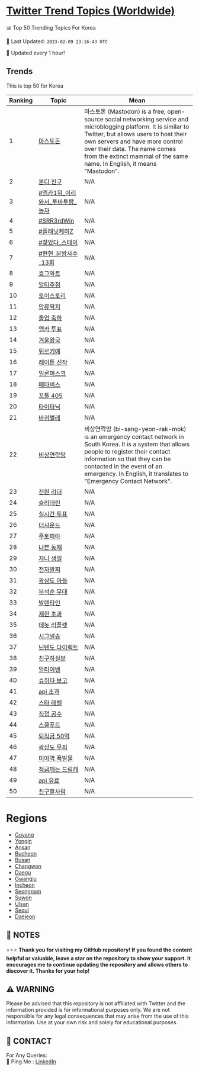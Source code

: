 [Twitter Trend Topics (Worldwide)](https://github.com/ErcinDedeoglu/Twitter-Trend-Topics)
==========


📊 Top 50 Trending Topics For Korea

📆 Last Updated: `2023-02-09 23:16:43 UTC`

🔧 Updated every 1 hour!


## Trends

This is top 50 for Korea

| Ranking | Topic | Mean |
| ------- | ------------ | ------------ |
| 1 | [마스토돈](http://twitter.com/search?q=%eb%a7%88%ec%8a%a4%ed%86%a0%eb%8f%88) | 마스토돈 (Mastodon) is a free, open-source social networking service and microblogging platform. It is similar to Twitter, but allows users to host their own servers and have more control over their data. The name comes from the extinct mammal of the same name. In English, it means "Mastodon". |
| 2 | [본디 친구](http://twitter.com/search?q=%eb%b3%b8%eb%94%94+%ec%b9%9c%ea%b5%ac) | N/A |
| 3 | [#엠카1위_이리와서_투바투랑_놀자](http://twitter.com/search?q=%23%ec%97%a0%ec%b9%b41%ec%9c%84_%ec%9d%b4%eb%a6%ac%ec%99%80%ec%84%9c_%ed%88%ac%eb%b0%94%ed%88%ac%eb%9e%91_%eb%86%80%ec%9e%90) | N/A |
| 4 | [#SRR3rdWin](http://twitter.com/search?q=%23SRR3rdWin) | N/A |
| 5 | [#플래닛케미Z](http://twitter.com/search?q=%23%ed%94%8c%eb%9e%98%eb%8b%9b%ec%bc%80%eb%af%b8Z) | N/A |
| 6 | [#찾았다_스테이](http://twitter.com/search?q=%23%ec%b0%be%ec%95%98%eb%8b%a4_%ec%8a%a4%ed%85%8c%ec%9d%b4) | N/A |
| 7 | [#현현_본방사수_13회](http://twitter.com/search?q=%23%ed%98%84%ed%98%84_%eb%b3%b8%eb%b0%a9%ec%82%ac%ec%88%98_13%ed%9a%8c) | N/A |
| 8 | [호그와트](http://twitter.com/search?q=%ed%98%b8%ea%b7%b8%ec%99%80%ed%8a%b8) | N/A |
| 9 | [알티추첨](http://twitter.com/search?q=%ec%95%8c%ed%8b%b0%ec%b6%94%ec%b2%a8) | N/A |
| 10 | [토이스토리](http://twitter.com/search?q=%ed%86%a0%ec%9d%b4%ec%8a%a4%ed%86%a0%eb%a6%ac) | N/A |
| 11 | [압류딱지](http://twitter.com/search?q=%ec%95%95%eb%a5%98%eb%94%b1%ec%a7%80) | N/A |
| 12 | [졸업 축하](http://twitter.com/search?q=%ec%a1%b8%ec%97%85+%ec%b6%95%ed%95%98) | N/A |
| 13 | [엠카 투표](http://twitter.com/search?q=%ec%97%a0%ec%b9%b4+%ed%88%ac%ed%91%9c) | N/A |
| 14 | [겨울왕국](http://twitter.com/search?q=%ea%b2%a8%ec%9a%b8%ec%99%95%ea%b5%ad) | N/A |
| 15 | [튀르키예](http://twitter.com/search?q=%ed%8a%80%eb%a5%b4%ed%82%a4%ec%98%88) | N/A |
| 16 | [레이튼 신작](http://twitter.com/search?q=%eb%a0%88%ec%9d%b4%ed%8a%bc+%ec%8b%a0%ec%9e%91) | N/A |
| 17 | [일론머스크](http://twitter.com/search?q=%ec%9d%bc%eb%a1%a0%eb%a8%b8%ec%8a%a4%ed%81%ac) | N/A |
| 18 | [메타버스](http://twitter.com/search?q=%eb%a9%94%ed%83%80%eb%b2%84%ec%8a%a4) | N/A |
| 19 | [꼬들 405](http://twitter.com/search?q=%ea%bc%ac%eb%93%a4+405) | N/A |
| 20 | [타이타닉](http://twitter.com/search?q=%ed%83%80%ec%9d%b4%ed%83%80%eb%8b%89) | N/A |
| 21 | [바퀴벌레](http://twitter.com/search?q=%eb%b0%94%ed%80%b4%eb%b2%8c%eb%a0%88) | N/A |
| 22 | [비상연락망](http://twitter.com/search?q=%eb%b9%84%ec%83%81%ec%97%b0%eb%9d%bd%eb%a7%9d) | 비상연락망 (bi-sang-yeon-rak-mok) is an emergency contact network in South Korea. It is a system that allows people to register their contact information so that they can be contacted in the event of an emergency. In English, it translates to "Emergency Contact Network". |
| 23 | [전원 리더](http://twitter.com/search?q=%ec%a0%84%ec%9b%90+%eb%a6%ac%eb%8d%94) | N/A |
| 24 | [슬리데린](http://twitter.com/search?q=%ec%8a%ac%eb%a6%ac%eb%8d%b0%eb%a6%b0) | N/A |
| 25 | [실시간 투표](http://twitter.com/search?q=%ec%8b%a4%ec%8b%9c%ea%b0%84+%ed%88%ac%ed%91%9c) | N/A |
| 26 | [더사운드](http://twitter.com/search?q=%eb%8d%94%ec%82%ac%ec%9a%b4%eb%93%9c) | N/A |
| 27 | [주토피아](http://twitter.com/search?q=%ec%a3%bc%ed%86%a0%ed%94%bc%ec%95%84) | N/A |
| 28 | [나쁜 동재](http://twitter.com/search?q=%eb%82%98%ec%81%9c+%eb%8f%99%ec%9e%ac) | N/A |
| 29 | [쟈니 생일](http://twitter.com/search?q=%ec%9f%88%eb%8b%88+%ec%83%9d%ec%9d%bc) | N/A |
| 30 | [전자발찌](http://twitter.com/search?q=%ec%a0%84%ec%9e%90%eb%b0%9c%ec%b0%8c) | N/A |
| 31 | [곽상도 아들](http://twitter.com/search?q=%ea%b3%bd%ec%83%81%eb%8f%84+%ec%95%84%eb%93%a4) | N/A |
| 32 | [부석순 무대](http://twitter.com/search?q=%eb%b6%80%ec%84%9d%ec%88%9c+%eb%ac%b4%eb%8c%80) | N/A |
| 33 | [발렌타인](http://twitter.com/search?q=%eb%b0%9c%eb%a0%8c%ed%83%80%ec%9d%b8) | N/A |
| 34 | [제한 초과](http://twitter.com/search?q=%ec%a0%9c%ed%95%9c+%ec%b4%88%ea%b3%bc) | N/A |
| 35 | [데놋 리플렛](http://twitter.com/search?q=%eb%8d%b0%eb%86%8b+%eb%a6%ac%ed%94%8c%eb%a0%9b) | N/A |
| 36 | [시그널송](http://twitter.com/search?q=%ec%8b%9c%ea%b7%b8%eb%84%90%ec%86%a1) | N/A |
| 37 | [닌텐도 다이렉트](http://twitter.com/search?q=%eb%8b%8c%ed%85%90%eb%8f%84+%eb%8b%a4%ec%9d%b4%eb%a0%89%ed%8a%b8) | N/A |
| 38 | [친구하실분](http://twitter.com/search?q=%ec%b9%9c%ea%b5%ac%ed%95%98%ec%8b%a4%eb%b6%84) | N/A |
| 39 | [알티이벤](http://twitter.com/search?q=%ec%95%8c%ed%8b%b0%ec%9d%b4%eb%b2%a4) | N/A |
| 40 | [슈취타 보고](http://twitter.com/search?q=%ec%8a%88%ec%b7%a8%ed%83%80+%eb%b3%b4%ea%b3%a0) | N/A |
| 41 | [api 초과](http://twitter.com/search?q=api+%ec%b4%88%ea%b3%bc) | N/A |
| 42 | [스타 레벨](http://twitter.com/search?q=%ec%8a%a4%ed%83%80+%eb%a0%88%eb%b2%a8) | N/A |
| 43 | [직접 공수](http://twitter.com/search?q=%ec%a7%81%ec%a0%91+%ea%b3%b5%ec%88%98) | N/A |
| 44 | [스쿨푸드](http://twitter.com/search?q=%ec%8a%a4%ec%bf%a8%ed%91%b8%eb%93%9c) | N/A |
| 45 | [퇴직금 50억](http://twitter.com/search?q=%ed%87%b4%ec%a7%81%ea%b8%88+50%ec%96%b5) | N/A |
| 46 | [곽상도 무죄](http://twitter.com/search?q=%ea%b3%bd%ec%83%81%eb%8f%84+%eb%ac%b4%ec%a3%84) | N/A |
| 47 | [미아역 폭발물](http://twitter.com/search?q=%eb%af%b8%ec%95%84%ec%97%ad+%ed%8f%ad%eb%b0%9c%eb%ac%bc) | N/A |
| 48 | [적금깨는 드림캐](http://twitter.com/search?q=%ec%a0%81%ea%b8%88%ea%b9%a8%eb%8a%94+%eb%93%9c%eb%a6%bc%ec%ba%90) | N/A |
| 49 | [api 유료](http://twitter.com/search?q=api+%ec%9c%a0%eb%a3%8c) | N/A |
| 50 | [친구할사람](http://twitter.com/search?q=%ec%b9%9c%ea%b5%ac%ed%95%a0%ec%82%ac%eb%9e%8c) | N/A |



# Regions

* [Goyang](</Korea/Goyang.md>)
* [Yongin](</Korea/Yongin.md>)
* [Ansan](</Korea/Ansan.md>)
* [Bucheon](</Korea/Bucheon.md>)
* [Busan](</Korea/Busan.md>)
* [Changwon](</Korea/Changwon.md>)
* [Daegu](</Korea/Daegu.md>)
* [Gwangju](</Korea/Gwangju.md>)
* [Incheon](</Korea/Incheon.md>)
* [Seongnam](</Korea/Seongnam.md>)
* [Suwon](</Korea/Suwon.md>)
* [Ulsan](</Korea/Ulsan.md>)
* [Seoul](</Korea/Seoul.md>)
* [Daejeon](</Korea/Daejeon.md>)



## 📝 NOTES

⭐⭐⭐ **Thank you for visiting my GitHub repository! If you found the content helpful or valuable, leave a star on the repository to show your support. It encourages me to continue updating the repository and allows others to discover it. Thanks for your help!**


## ⚠️ WARNING

Please be advised that this repository is not affiliated with Twitter and the information provided is for informational purposes only. We are not responsible for any legal consequences that may arise from the use of this information. Use at your own risk and solely for educational purposes.


## 📨 CONTACT

 For Any Queries:  
            🏓 Ping Me : [LinkedIn](https://www.linkedin.com/in/ercindedeoglu/)
